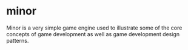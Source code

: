 # minor
Minor is a very simple game engine used to illustrate some of the core concepts of game development as well as game development design patterns.
